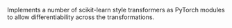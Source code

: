 Implements a number of scikit-learn style transformers as PyTorch modules to allow differentiability across the transformations.